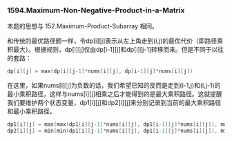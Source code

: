 ### 1594.Maximum-Non-Negative-Product-in-a-Matrix

本题的思想与 152.Maximum-Product-Subarray 相同。

和传统的最优路径题一样，令dp[i][j]表示从左上角走到(i,j)的最优代价（即路径乘积最大）。根据规则，dp[i][j]仅由dp[i-1][j]和dp[i][j-1]转移而来。但是不同于以往的套路：
```cpp
dp[i][j] = max(dp[i][j-1]*nums[i][j], dp[i-1][j]*nums[i][j])
```
在这里，如果nums[i][j]为负数的话，我们希望已知的反而是走到(i-1,j)和(i,j-1)的最小乘积路径，这样与nums[i][j]相乘之后才能得到的是最大乘积路径。这就提醒我们要维护两个状态变量，dp1[i][j]和dp2[i][j]来分别记录到当前的最大乘积路径和最小乘积路径。
```cpp
dp1[i][j] = max(max(dp1[i][j-1]*nums[i][j], dp1[i-1][j]*nums[i][j]), max(dp2[i][j-1]*nums[i][j], dp2[i-1][j]*nums[i][j]));
dp2[i][j] = min(min(dp1[i][j-1]*nums[i][j], dp1[i-1][j]*nums[i][j]), min(dp2[i][j-1]*nums[i][j], dp2[i-1][j]*nums[i][j]))'
```
